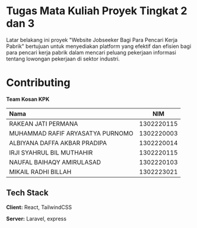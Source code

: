 
# Tugas Mata Kuliah Proyek Tingkat 2 dan 3

Latar belakang ini proyek "Website Jobseeker Bagi Para Pencari Kerja Pabrik" bertujuan untuk menyediakan platform yang efektif dan efisien bagi para pencari kerja pabrik dalam mencari peluang pekerjaan informasi tentang lowongan pekerjaan di sektor industri.



# Contributing
**Team Kosan KPK**

|**Nama**| **NIM** |  
|:-------|:-----------:|
|RAKEAN JATI PERMANA|1302220115|
|MUHAMMAD RAFIF ARYASATYA PURNOMO|1302220003|
|ALBIYANA DAFFA AKBAR PRADIPA|1302220014 |
|IRJI SYAHRUL BIL MUTHAHIR|1302220115 |
|NAUFAL BAIHAQY AMIRULASAD|1302220103 |
|MIKAIL RADHI BILLAH|1302223021 |

## Tech Stack

**Client:** React, TailwindCSS

**Server:** Laravel, express

